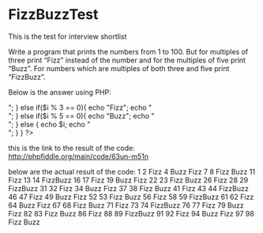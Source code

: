 # FizzBuzzTest
This is the test for interview shortlist

Write a program that prints the numbers from 1 to 100. But for multiples of three print “Fizz” instead of the number and for the multiples of five print “Buzz”. For numbers which are multiples of both three and five print “FizzBuzz”.

Below is the answer using PHP:

<?php
for ($i = 1; $i <= 100; $i++) {
    if($i % 3 == 0 && $i % 5 == 0){
        echo "FizzBuzz";
        echo "<BR>";
    }
    else if($i % 3 == 0){
        echo "Fizz";
        echo "<BR>";
    }
    else if($i % 5 == 0){
        echo "Buzz";
        echo "<BR>";
    }
    else {
        echo $i;
        echo "<BR>";
    }
}

?>

this is the link to the result of the code:
http://phpfiddle.org/main/code/63un-m51n


below are the actual result of the code:
1
2
Fizz
4
Buzz
Fizz
7
8
Fizz
Buzz
11
Fizz
13
14
FizzBuzz
16
17
Fizz
19
Buzz
Fizz
22
23
Fizz
Buzz
26
Fizz
28
29
FizzBuzz
31
32
Fizz
34
Buzz
Fizz
37
38
Fizz
Buzz
41
Fizz
43
44
FizzBuzz
46
47
Fizz
49
Buzz
Fizz
52
53
Fizz
Buzz
56
Fizz
58
59
FizzBuzz
61
62
Fizz
64
Buzz
Fizz
67
68
Fizz
Buzz
71
Fizz
73
74
FizzBuzz
76
77
Fizz
79
Buzz
Fizz
82
83
Fizz
Buzz
86
Fizz
88
89
FizzBuzz
91
92
Fizz
94
Buzz
Fizz
97
98
Fizz
Buzz
